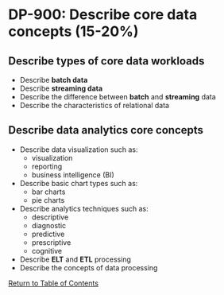 # DP-900: Describe core data concepts (15-20%)

## Describe types of core data workloads
- Describe **batch data**
- Describe **streaming data**
- Describe the difference between **batch** and **streaming** data
- Describe the characteristics of relational data

## Describe data analytics core concepts
- Describe data visualization such as:
    - visualization
    - reporting
    - business intelligence (BI)
- Describe basic chart types such as:
    - bar charts
    - pie charts
- Describe analytics techniques such as:
    - descriptive
    - diagnostic
    - predictive
    - prescriptive
    - cognitive
- Describe **ELT** and **ETL** processing
- Describe the concepts of data processing

[Return to Table of Contents](README.md)